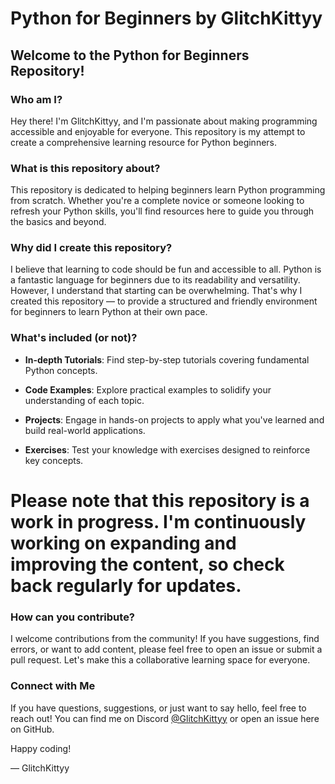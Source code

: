 # Python for Beginners by GlitchKittyy

## Welcome to the Python for Beginners Repository!

### Who am I?

Hey there! I'm GlitchKittyy, and I'm passionate about making programming accessible and enjoyable for everyone. This repository is my attempt to create a comprehensive learning resource for Python beginners.

### What is this repository about?

This repository is dedicated to helping beginners learn Python programming from scratch. Whether you're a complete novice or someone looking to refresh your Python skills, you'll find resources here to guide you through the basics and beyond.

### Why did I create this repository?

I believe that learning to code should be fun and accessible to all. Python is a fantastic language for beginners due to its readability and versatility. However, I understand that starting can be overwhelming. That's why I created this repository — to provide a structured and friendly environment for beginners to learn Python at their own pace.

### What's included (or not)?

- **In-depth Tutorials**: Find step-by-step tutorials covering fundamental Python concepts.

- **Code Examples**: Explore practical examples to solidify your understanding of each topic.

- **Projects**: Engage in hands-on projects to apply what you've learned and build real-world applications.

- **Exercises**: Test your knowledge with exercises designed to reinforce key concepts.

# Please note that this repository is a work in progress. I'm continuously working on expanding and improving the content, so check back regularly for updates.

### How can you contribute?

I welcome contributions from the community! If you have suggestions, find errors, or want to add content, please feel free to open an issue or submit a pull request. Let's make this a collaborative learning space for everyone.

### Connect with Me

If you have questions, suggestions, or just want to say hello, feel free to reach out! You can find me on Discord [@GlitchKittyy](https://discord.com/users/glitchkittyy) or open an issue here on GitHub.

Happy coding!

— GlitchKittyy
